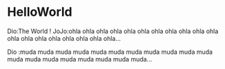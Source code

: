 # HelloWorld
Dio:The World !
JoJo:ohla ohla ohla ohla ohla ohla ohla ohla ohla ohla ohla ohla ohla ohla ohla ohla ohla ohla ohla...

Dio :muda muda muda muda muda muda muda muda muda muda muda muda muda muda muda muda muda muda muda...
